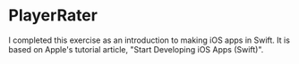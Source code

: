 # PlayerRater
I completed this exercise as an introduction to making iOS apps in Swift. It is based on Apple's tutorial article, "Start Developing iOS Apps (Swift)".
